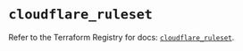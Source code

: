 # `cloudflare_ruleset`

Refer to the Terraform Registry for docs: [`cloudflare_ruleset`](https://registry.terraform.io/providers/cloudflare/cloudflare/4.22.0/docs/resources/ruleset).
